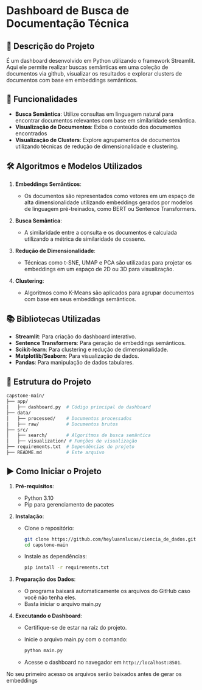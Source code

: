 

# Dashboard de Busca de Documentação Técnica

## 📖 Descrição do Projeto

É um dashboard  desenvolvido em Python utilizando o framework Streamlit. Aqui ele permite realizar buscas semânticas em uma coleção de documentos via github, visualizar os resultados e explorar clusters de documentos com base em embeddings semânticos. 

## 🚀 Funcionalidades

- **Busca Semântica**: Utilize consultas em linguagem natural para encontrar documentos relevantes com base em similaridade semântica.
- **Visualização de Documentos**: Exiba o conteúdo dos documentos encontrados
- **Visualização de Clusters**: Explore agrupamentos de documentos utilizando técnicas de redução de dimensionalidade e clustering.

## 🛠️ Algoritmos e Modelos Utilizados

1. **Embeddings Semânticos**:
   - Os documentos são representados como vetores em um espaço de alta dimensionalidade utilizando embeddings gerados por modelos de linguagem pré-treinados, como BERT ou Sentence Transformers.

2. **Busca Semântica**:
   - A similaridade entre a consulta e os documentos é calculada utilizando a métrica de similaridade de cosseno.

3. **Redução de Dimensionalidade**:
   - Técnicas como t-SNE, UMAP e PCA são utilizadas para projetar os embeddings em um espaço de 2D ou 3D para visualização.

4. **Clustering**:
   - Algoritmos como K-Means são aplicados para agrupar documentos com base em seus embeddings semânticos.

## 📚 Bibliotecas Utilizadas

- **Streamlit**: Para criação do dashboard interativo.
- **Sentence Transformers**: Para geração de embeddings semânticos.
- **Scikit-learn**: Para clustering e redução de dimensionalidade.
- **Matplotlib/Seaborn**: Para visualização de dados.
- **Pandas**: Para manipulação de dados tabulares.

## 📁 Estrutura do Projeto

```bash
capstone-main/
├── app/
│   ├── dashboard.py  # Código principal do dashboard
├── data/
│   ├── processed/    # Documentos processados
│   ├── raw/          # Documentos brutos
├── src/
│   ├── search/       # Algoritmos de busca semântica
│   ├── visualization/ # Funções de visualização
├── requirements.txt  # Dependências do projeto
├── README.md         # Este arquivo
```

## ▶️ Como Iniciar o Projeto

1. **Pré-requisitos**:
   - Python 3.10
   - Pip para gerenciamento de pacotes

2. **Instalação**:
   - Clone o repositório:

     ```bash
     git clone https://github.com/heyluannlucas/ciencia_de_dados.git
     cd capstone-main
     ```

   - Instale as dependências:

     ```bash
     pip install -r requirements.txt
     ```

3. **Preparação dos Dados**:
   - O programa baixará automaticamente os arquivos do GitHub caso você não tenha eles.
   - Basta iniciar o arquivo main.py

4. **Executando o Dashboard**:
   - Certifique-se de estar na raíz do projeto.
   - Inicie o arquivo main.py com o comando:

     ```bash
     python main.py
     ```

   - Acesse o dashboard no navegador em `http://localhost:8501`.
  
  No seu primeiro acesso os arquivos serão baixados antes de gerar os embeddings
